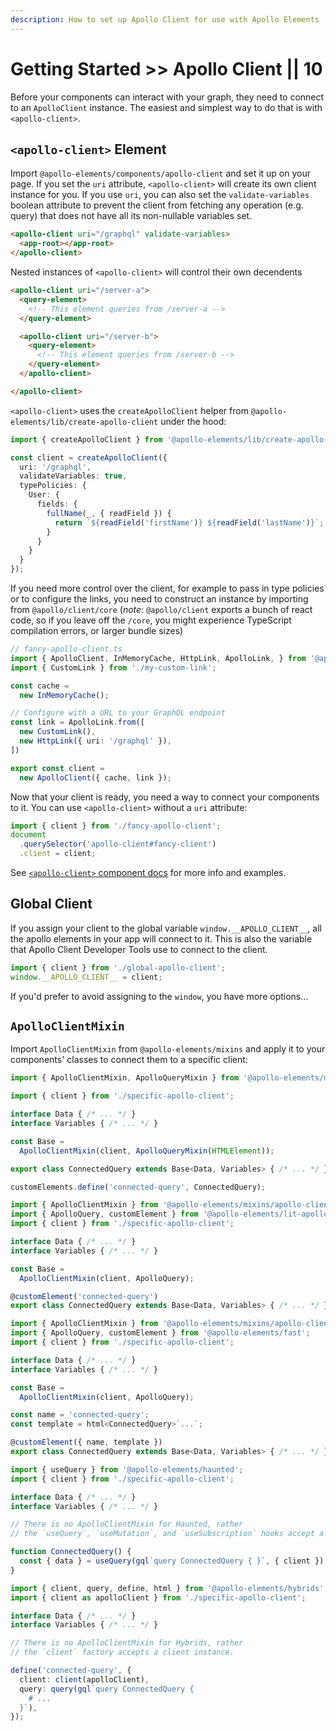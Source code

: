 ```yaml
---
description: How to set up Apollo Client for use with Apollo Elements
---
```


# Getting Started >> Apollo Client || 10

Before your components can interact with your graph, they need to connect to an `ApolloClient` instance. The easiest and simplest way to do that is with `<apollo-client>`.

## `<apollo-client>` Element

Import `@apollo-elements/components/apollo-client` and set it up on your page. If you set the `uri` attribute, `<apollo-client>` will create its own client instance for you. If you use `uri`, you can also set the `validate-variables` boolean attribute to prevent the client from fetching any operation (e.g. query) that does not have all its non-nullable variables set.

```html copy
<apollo-client uri="/graphql" validate-variables>
  <app-root></app-root>
</apollo-client>
```

Nested instances of `<apollo-client>` will control their own decendents

```html copy
<apollo-client uri="/server-a">
  <query-element>
    <!-- This element queries from /server-a -->
  </query-element>

  <apollo-client uri="/server-b">
    <query-element>
      <!-- This element queries from /server-b -->
    </query-element>
  </apollo-client>

</apollo-client>
```

`<apollo-client>` uses the `createApolloClient` helper from `@apollo-elements/lib/create-apollo-client` under the hood:

```ts copy
import { createApolloClient } from '@apollo-elements/lib/create-apollo-client';

const client = createApolloClient({
  uri: '/graphql',
  validateVariables: true,
  typePolicies: {
    User: {
      fields: {
        fullName(_, { readField }) {
          return `${readField('firstName')} ${readField('lastName')}`;
        }
      }
    }
  }
});
```

If you need more control over the client, for example to pass in type policies or to configure the links, you need to construct an instance by importing from `@apollo/client/core` (*note*: `@apollo/client` exports a bunch of react code, so if you leave off the `/core`, you might experience TypeScript compilation errors, or larger bundle sizes)

```ts copy
// fancy-apollo-client.ts
import { ApolloClient, InMemoryCache, HttpLink, ApolloLink, } from '@apollo/client/core';
import { CustomLink } from './my-custom-link';

const cache =
  new InMemoryCache();

// Configure with a URL to your GraphQL endpoint
const link = ApolloLink.from([
  new CustomLink(),
  new HttpLink({ uri: '/graphql' }),
])

export const client =
  new ApolloClient({ cache, link });
```

Now that your client is ready, you need a way to connect your components to it. You can use `<apollo-client>` without a `uri` attribute:

```ts copy
import { client } from './fancy-apollo-client';
document
  .querySelector('apollo-client#fancy-client')
  .client = client;
```

See [`<apollo-client>` component docs](/api/components/apollo-client/) for more info and examples.

## Global Client

If you assign your client to the global variable `window.__APOLLO_CLIENT__`, all the apollo elements in your app will connect to it. This is also the variable that Apollo Client Developer Tools use to connect to the client.

```ts copy
import { client } from './global-apollo-client';
window.__APOLLO_CLIENT__ = client;
```

If you'd prefer to avoid assigning to the `window`, you have more options...

## `ApolloClientMixin`

Import `ApolloClientMixin` from `@apollo-elements/mixins` and apply it to your components' classes to connect them to a specific client:

<code-tabs collection="libraries" default-tab="lit">

  ```ts tab mixins
  import { ApolloClientMixin, ApolloQueryMixin } from '@apollo-elements/mixins';

  import { client } from './specific-apollo-client';

  interface Data { /* ... */ }
  interface Variables { /* ... */ }

  const Base =
    ApolloClientMixin(client, ApolloQueryMixin(HTMLElement));

  export class ConnectedQuery extends Base<Data, Variables> { /* ... */ }

  customElements.define('connected-query', ConnectedQuery);
  ```

  ```ts tab lit
  import { ApolloClientMixin } from '@apollo-elements/mixins/apollo-client-mixin';
  import { ApolloQuery, customElement } from '@apollo-elements/lit-apollo';
  import { client } from './specific-apollo-client';

  interface Data { /* ... */ }
  interface Variables { /* ... */ }

  const Base =
    ApolloClientMixin(client, ApolloQuery);

  @customElement('connected-query')
  export class ConnectedQuery extends Base<Data, Variables> { /* ... */ }
  ```

  ```ts tab fast
  import { ApolloClientMixin } from '@apollo-elements/mixins/apollo-client-mixin';
  import { ApolloQuery, customElement } from '@apollo-elements/fast';
  import { client } from './specific-apollo-client';

  interface Data { /* ... */ }
  interface Variables { /* ... */ }

  const Base =
    ApolloClientMixin(client, ApolloQuery);

  const name = 'connected-query';
  const template = html<ConnectedQuery>`...`;

  @customElement({ name, template })
  export class ConnectedQuery extends Base<Data, Variables> { /* ... */ }
  ```

  ```ts tab haunted
  import { useQuery } from '@apollo-elements/haunted';
  import { client } from './specific-apollo-client';

  interface Data { /* ... */ }
  interface Variables { /* ... */ }

  // There is no ApolloClientMixin for Haunted, rather
  // the `useQuery`, `useMutation`, and `useSubscription` hooks accept a client option.

  function ConnectedQuery() {
    const { data } = useQuery(gql`query ConnectedQuery { }`, { client });
  }
  ```

  ```ts tab hybrids
  import { client, query, define, html } from '@apollo-elements/hybrids';
  import { client as apolloClient } from './specific-apollo-client';

  interface Data { /* ... */ }
  interface Variables { /* ... */ }

  // There is no ApolloClientMixin for Hybrids, rather
  // the `client` factory accepts a client instance.

  define('connected-query', {
    client: client(apolloClient),
    query: query(gql`query ConnectedQuery {
      # ...
    }`),
  });
  ```

</code-tabs>
